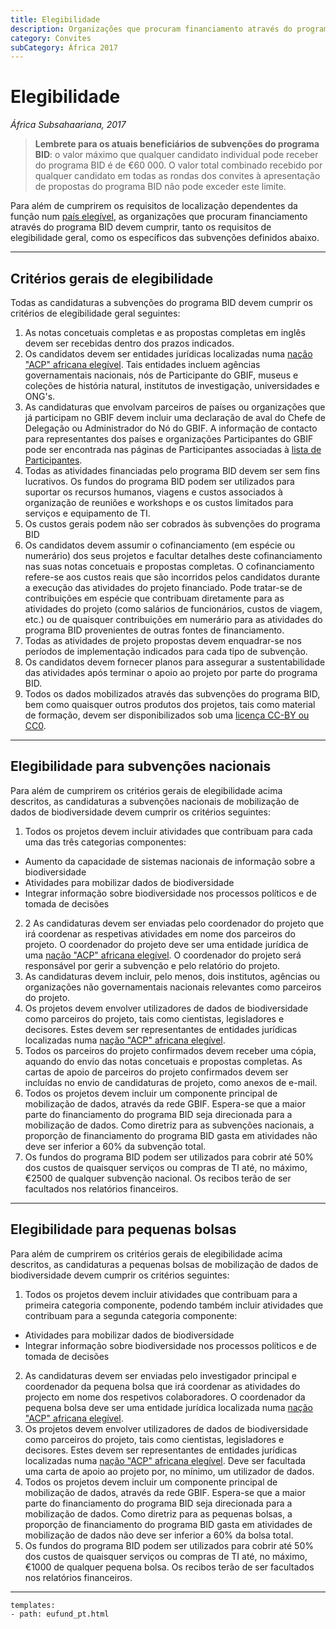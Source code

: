 ```yaml
---
title: Elegibilidade
description: Organizações que procuram financiamento através do programa BID deve atender aos requisitos gerais e específicos de concessão de elegibilidade.
category: Convites
subCategory: África 2017
---
```

# Elegibilidade

_África Subsahaariana, 2017_

> **Lembrete para os atuais beneficiários de subvenções do programa BID**: o valor máximo que qualquer candidato individual pode receber do programa BID é de €60 000. O valor total combinado recebido por qualquer candidato em todas as rondas dos convites à apresentação de propostas do programa BID não pode exceder este limite.

Para além de cumprirem os requisitos de localização dependentes da função num [país elegível](/calls/africa-2017/eligible-countries), as organizações que procuram financiamento através do programa BID devem cumprir, tanto os requisitos de elegibilidade geral, como os específicos das subvenções definidos abaixo. 

<!-- toc -->
<!-- tocstop -->

-----------------------

## Critérios gerais de elegibilidade

Todas as candidaturas a subvenções do programa BID devem cumprir os critérios de elegibilidade geral seguintes:
1. As notas concetuais completas e as propostas completas em inglês devem ser recebidas dentro dos prazos indicados.
2. Os candidatos devem ser entidades jurídicas localizadas numa [nação "ACP" africana elegível](../eligible-countries). Tais entidades incluem agências governamentais nacionais, nós de Participante do GBIF, museus e coleções de história natural, institutos de investigação, universidades e ONG's.
3. As candidaturas que envolvam parceiros de países ou organizações que já participam no GBIF devem incluir uma declaração de aval do Chefe de Delegação ou Administrador do Nó do GBIF. A informação de contacto para representantes dos países e organizações Participantes do GBIF pode ser encontrada nas páginas de Participantes associadas à [lista de Participantes](http://www.gbif.org/participation/participant-list).
4. Todas as atividades financiadas pelo programa BID devem ser sem fins lucrativos. Os fundos do programa BID podem ser utilizados para suportar os recursos humanos, viagens e custos associados à organização de reuniões e workshops e os custos limitados para serviços e equipamento de TI.
5. Os custos gerais podem não ser cobrados às subvenções do programa BID
6. Os candidatos devem assumir o cofinanciamento (em espécie ou numerário) dos seus projetos e facultar detalhes deste cofinanciamento nas suas notas concetuais e propostas completas. O cofinanciamento refere-se aos custos reais que são incorridos pelos candidatos durante a execução das atividades do projeto financiado. Pode tratar-se de contribuições em espécie que contribuam diretamente para as atividades do projeto (como salários de funcionários, custos de viagem, etc.) ou de quaisquer contribuições em numerário para as atividades do programa BID provenientes de outras fontes de financiamento.
7. Todas as atividades de projeto propostas devem enquadrar-se nos períodos de implementação indicados para cada tipo de subvenção.
8. Os candidatos devem fornecer planos para assegurar a sustentabilidade das atividades após terminar o apoio ao projeto por parte do programa BID.
9. Todos os dados mobilizados através das subvenções do programa BID, bem como quaisquer outros produtos dos projetos, tais como material de formação, devem ser disponibilizados sob uma [licença CC-BY ou CC0](http://www.gbif.org/newsroom/news/data-licensing-and-endorsement).

-----------------------

## Elegibilidade para subvenções nacionais

Para além de cumprirem os critérios gerais de elegibilidade acima descritos, as candidaturas a subvenções nacionais de mobilização de dados de biodiversidade devem cumprir os critérios seguintes:
1. Todos os projetos devem incluir atividades que contribuam para cada uma das três categorias componentes:
  + Aumento da capacidade de sistemas nacionais de informação sobre a biodiversidade
  + Atividades para mobilizar dados de biodiversidade
  + Integrar informação sobre biodiversidade nos processos políticos e de tomada de decisões
2. 2	As candidaturas devem ser enviadas pelo coordenador do projeto que irá coordenar as respetivas atividades em nome dos parceiros do projeto. O coordenador do projeto deve ser uma entidade jurídica de uma [nação "ACP" africana elegível](../eligible-countries). O coordenador do projeto será responsável por gerir a subvenção e pelo relatório do projeto.
3. As candidaturas devem incluir, pelo menos, dois institutos, agências ou organizações não governamentais nacionais relevantes como parceiros do projeto.
4. Os projetos devem envolver utilizadores de dados de biodiversidade como parceiros do projeto, tais como cientistas, legisladores e decisores. Estes devem ser representantes de entidades jurídicas localizadas numa [nação "ACP" africana elegível](../eligible-countries).
5. Todos os parceiros do projeto confirmados devem receber uma cópia, aquando do envio das notas concetuais e propostas completas. As cartas de apoio de parceiros do projeto confirmados devem ser incluídas no envio de candidaturas de projeto, como anexos de e-mail.
6. Todos os projetos devem incluir um componente principal de mobilização de dados, através da rede GBIF. Espera-se que a maior parte do financiamento do programa BID seja direcionada para a mobilização de dados. Como diretriz para as subvenções nacionais, a proporção de financiamento do programa BID gasta em atividades não deve ser inferior a 60% da subvenção total.
7. Os fundos do programa BID podem ser utilizados para cobrir até 50% dos custos de quaisquer serviços ou compras de TI até, no máximo, €2500 de qualquer subvenção nacional. Os recibos terão de ser facultados nos relatórios financeiros.

-----------------------

## Elegibilidade para pequenas bolsas

Para além de cumprirem os critérios gerais de elegibilidade acima descritos, as candidaturas a pequenas bolsas de mobilização de dados de biodiversidade devem cumprir os critérios seguintes:
1. Todos os projetos devem incluir atividades que contribuam para a primeira categoria componente, podendo também incluir atividades que contribuam para a segunda categoria componente:
  +	Atividades para mobilizar dados de biodiversidade
  +	Integrar informação sobre biodiversidade nos processos políticos e de tomada de decisões
2. As candidaturas devem ser enviadas pelo investigador principal e coordenador da pequena bolsa que irá coordenar as atividades do projecto em nome dos respetivos colaboradores. O coordenador da pequena bolsa deve ser uma entidade jurídica localizada numa [nação "ACP" africana elegível](../eligible-countries).
3. Os projetos devem envolver utilizadores de dados de biodiversidade como parceiros do projeto, tais como cientistas, legisladores e decisores. Estes devem ser representantes de entidades jurídicas localizadas numa [nação "ACP" africana elegível](../eligible-countries). Deve ser facultada uma carta de apoio ao projeto por, no mínimo, um utilizador de dados.
4. Todos os projetos devem incluir um componente principal de mobilização de dados, através da rede GBIF.  Espera-se que a maior parte do financiamento do programa BID seja direcionada para a mobilização de dados. Como diretriz para as pequenas bolsas, a proporção de financiamento do programa BID gasta em atividades de mobilização de dados não deve ser inferior a 60% da bolsa total.
5. Os fundos do programa BID podem ser utilizados para cobrir até 50% dos custos de quaisquer serviços ou compras de TI até, no máximo, €1000 de qualquer pequena bolsa. Os recibos terão de ser facultados nos relatórios financeiros.

---------
```styledYaml
templates:
- path: eufund_pt.html
```
